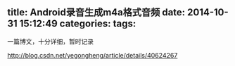 title: Android录音生成m4a格式音频
date: 2014-10-31 15:12:49
categories:
tags:
---

一篇博文，十分详细，暂时记录

http://blog.csdn.net/yegongheng/article/details/40624267